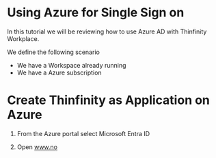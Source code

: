 # Using Azure for Single Sign on 

In this tutorial we will be reviewing how to use Azure AD with Thinfinity Workplace. 

We define the following scenario
- We have a Workspace already running 
- We have a Azure subscription

Create Thinfinity as Application on Azure
=

1. From the Azure portal select Microsoft Entra ID

2. Open www.no
